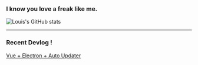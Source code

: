 ### I know you love a freak like me.

![Louis's GitHub stats](https://github-readme-stats.vercel.app/api?username=es5es5&&show_icons=true&theme=dracula)

<hr>

### Recent Devlog !
[Vue + Electron + Auto Updater](https://github.com/es5es5/devlogs/tree/main/Electron)
